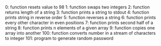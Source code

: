 0: function resets value to 98
1: function swaps two integers
2: function returns length of a string
3: function prints a string to stdout
4: function prints string in reverse order
5: function reverses a string
6: function prints every other character in even positions
7: function prints second half of a string
8: function prints n elements of a given array
9: function copies one array into another
100: function converts number in a stream of characters to integer
101: program to generate random password
